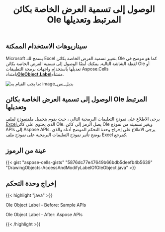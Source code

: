 ﻿---
title: الوصول إلى تسمية العرض الخاصة بكائن Ole المرتبط وتعديلها
type: docs
weight: 100
url: /ar/java/access-and-modify-the-display-label-of-the-linked-ole-object/
---
## **سيناريوهات الاستخدام الممكنة**

Microsoft يسمح لك Excel بتغيير تسمية العرض الخاصة بكائن Ole كما هو موضح في لقطة الشاشة التالية. يمكنك أيضًا الوصول إلى تسمية العرض الخاصة بكائن Ole أو تعديلها باستخدام واجهات برمجة التطبيقات Aspose.Cells بامتداد[**OleObject.Label**](https://reference.aspose.com/cells/java/com.aspose.cells/oleobject#Label)منشأه.

![ما يجب القيام به: image_بديل_نص](access-and-modify-the-display-label-of-the-linked-ole-object_1.png)

## **الوصول إلى تسمية العرض الخاصة بكائن Ole المرتبط وتعديلها**

يرجى الاطلاع على نموذج التعليمات البرمجية التالي ، حيث يقوم بتحميل ملف[نموذج لملف Excel](64716833.xlsx)الذي يحتوي على كائن Ole. يصل الرمز إلى كائن Ole ويغير تسميته من نموذج APIs إلى Aspose APIs. يرجى الاطلاع على إخراج وحدة التحكم الموضح أدناه والذي يوضح تأثير نموذج التعليمات البرمجية على نموذج ملف Excel كمرجع.

## **عينة من الرموز**

{{< gist "aspose-cells-gists" "5876dc77e47649b66bdb5deefb4b5639" "DrawingObjects-AccessAndModifyLabelOfOleObject.java" >}}

## **إخراج وحدة التحكم**

{{< highlight "java" >}}

Ole Object Label - Before: Sample APIs

Ole Object Label - After: Aspose APIs

{{< /highlight >}}
